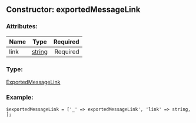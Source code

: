 ## Constructor: exportedMessageLink  

### Attributes:

| Name     |    Type       | Required |
|----------|:-------------:|---------:|
|link|[string](../types/string.md) | Required|
### Type: 

[ExportedMessageLink](../types/ExportedMessageLink.md)
### Example:

```
$exportedMessageLink = ['_' => exportedMessageLink', 'link' => string, ];
```